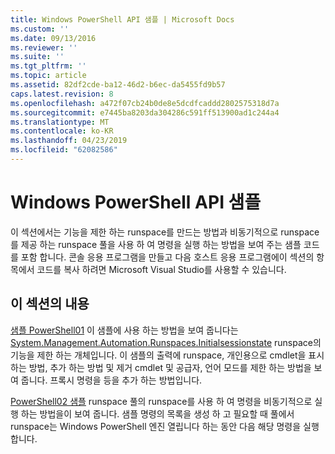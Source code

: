 ```yaml
---
title: Windows PowerShell API 샘플 | Microsoft Docs
ms.custom: ''
ms.date: 09/13/2016
ms.reviewer: ''
ms.suite: ''
ms.tgt_pltfrm: ''
ms.topic: article
ms.assetid: 82df2cde-ba12-46d2-b6ec-da5455fd9b57
caps.latest.revision: 8
ms.openlocfilehash: a472f07cb24b0de8e5dcdfcaddd2802575318d7a
ms.sourcegitcommit: e7445ba8203da304286c591ff513900ad1c244a4
ms.translationtype: MT
ms.contentlocale: ko-KR
ms.lasthandoff: 04/23/2019
ms.locfileid: "62082586"
---
```

# <a name="windows-powershell-api-samples"></a>Windows PowerShell API 샘플

이 섹션에서는 기능을 제한 하는 runspace를 만드는 방법과 비동기적으로 runspace를 제공 하는 runspace 풀을 사용 하 여 명령을 실행 하는 방법을 보여 주는 샘플 코드를 포함 합니다. 콘솔 응용 프로그램을 만들고 다음 호스트 응용 프로그램에이 섹션의 항목에서 코드를 복사 하려면 Microsoft Visual Studio를 사용할 수 있습니다.

## <a name="in-this-section"></a>이 섹션의 내용

[샘플 PowerShell01](./windows-powershell01-sample.md) 이 샘플에 사용 하는 방법을 보여 줍니다는 [System.Management.Automation.Runspaces.Initialsessionstate](/dotnet/api/System.Management.Automation.Runspaces.InitialSessionState) runspace의 기능을 제한 하는 개체입니다. 이 샘플의 출력에 runspace, 개인용으로 cmdlet을 표시 하는 방법, 추가 하는 방법 및 제거 cmdlet 및 공급자, 언어 모드를 제한 하는 방법을 보여 줍니다. 프록시 명령을 등을 추가 하는 방법입니다.

[PowerShell02 샘플](./windows-powershell02-sample.md) runspace 풀의 runspace를 사용 하 여 명령을 비동기적으로 실행 하는 방법을이 보여 줍니다. 샘플 명령의 목록을 생성 하 고 필요할 때 풀에서 runspace는 Windows PowerShell 엔진 열립니다 하는 동안 다음 해당 명령을 실행 합니다.